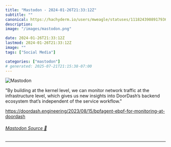 ```yaml
---
title: "Mastodon - 2024-01-26T21:33:12Z"
subtitle: ""
canonical: https://hachyderm.io/users/mweagle/statuses/111824390891793605
description:
image: "/images/mastodon.png"

date: 2024-01-26T21:33:12Z
lastmod: 2024-01-26T21:33:12Z
image: ""
tags: ["Social Media"]

categories: ["mastodon"]
# generated: 2025-07-21T21:15:38-07:00
---
```

![Mastodon](/images/mastodon.png)

<p>&quot;By building at the kernel level, we can monitor network traffic at the infrastructure level, which gives us new insights into DoorDash’s backend ecosystem that’s independent of the service workflow.&quot;</p><p><a href="https://doordash.engineering/2023/08/15/bpfagent-ebpf-for-monitoring-at-doordash" target="_blank" rel="nofollow noopener noreferrer" translate="no"><span class="invisible">https://</span><span class="ellipsis">doordash.engineering/2023/08/1</span><span class="invisible">5/bpfagent-ebpf-for-monitoring-at-doordash</span></a></p>


###### [Mastodon Source 🐘](https://hachyderm.io/@mweagle/111824390891793605)

___
